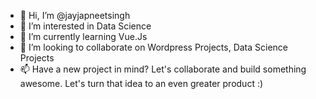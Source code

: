 - 👋 Hi, I’m @jayjapneetsingh
- 👀 I’m interested in Data Science
- 🌱 I’m currently learning Vue.Js
- 💞️ I’m looking to collaborate on Wordpress Projects, Data Science Projects 
- 📫 Have a new project in mind? Let's collaborate and build something awesome. Let's turn that idea to an even greater product :)

<!---
jayjapneetsingh/jayjapneetsingh is a ✨ special ✨ repository because its `README.md` (this file) appears on your GitHub profile.
You can click the Preview link to take a look at your changes.
--->
